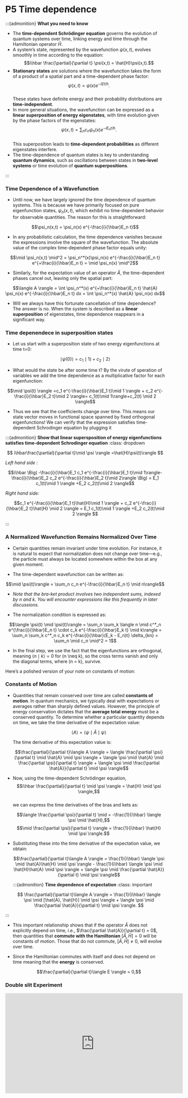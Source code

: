 # P5 Time dependence

:::{admonition} **What you need to know**

- The **time-dependent Schrödinger equation** governs the evolution of quantum systems over time, linking energy and time through the Hamiltonian operator $\hat{H}$.
- A system’s state, represented by the wavefunction $\psi(x,t)$, evolves smoothly in time according to the equation:  
  $$i\hbar \frac{\partial}{\partial t} \psi(x,t) = \hat{H}\psi(x,t).$$
- **Stationary states** are solutions where the wavefunction takes the form of a product of a spatial part and a time-dependent phase factor:  
  $$\psi(x,t) = \psi(x) e^{-i E t / \hbar}.$$  
  These states have definite energy and their probability distributions are **time-independent**.
- In more general situations, the wavefunction can be expressed as a **linear superposition of energy eigenstates**, with time evolution given by the phase factors of the eigenstates:  
  $$\psi(x,t) = \sum_n c_n \psi_n(x) e^{-i E_n t / \hbar}.$$  
  This superposition leads to **time-dependent probabilities** as different eigenstates interfere.
- The time-dependence of quantum states is key to understanding **quantum dynamics**, such as oscillations between states in **two-level systems** or time evolution of **quantum superpositions**.

:::



### Time Dependence of a Wavefunction

- Until now, we have largely ignored the time dependence of quantum systems. This is because we have primarily focused on pure eigenfunction states, $\psi_n(x,t)$, which exhibit no time-dependent behavior for observable quantities. The reason for this is straightforward:

$$\psi_n(x,t) = \psi_n(x) e^{-\frac{i}{\hbar}E_n t}$$

- In any probabilistic calculation, the time dependence vanishes because the expressions involve the square of the wavefunction. The absolute value of the complex time-dependent phase factor equals unity:

$$\mid \psi_n(x,t) \mid^2 = \psi_n^*(x)\psi_n(x) e^{-\frac{i}{\hbar}E_n t} e^{+\frac{i}{\hbar}E_n t} = \mid \psi_n(x) \mid^2$$

- Similarly, for the expectation value of an operator $\hat{A}$, the time-dependent phases cancel out, leaving only the spatial part:

$$\langle A \rangle = \int \psi_n^*(x) e^{+\frac{i}{\hbar}E_n t} \hat{A} \psi_n(x) e^{-\frac{i}{\hbar}E_n t} dx = \int \psi_n^*(x) \hat{A} \psi_n(x) dx$$

- Will we always have this fortunate cancellation of time dependence? The answer is no. When the system is described as a **linear superposition** of eigenstates, time dependence reappears in a significant way.



### Time depenendece in superposition states

- Let us start with a superposition state of two energy eigenfunctions  at time t=0:

$$\mid \psi(0) \rangle =c_1\mid 1 \rangle + c_2 \mid 2 \rangle$$

- What would the state be after some time t? By the virute of speration of variables we add the time dependence as a multiplicative factor for each eigenfunction:

$$\mid \psi(t) \rangle =c_1 e^{-\frac{i}{\hbar}E_1 t}\mid 1 \rangle + c_2 e^{-\frac{i}{\hbar}E_2 t}\mid 2 \rangle= c_1(t)\mid 1\rangle+c_2(t) \mid 2 \rangle$$

- Thus we see that the coefficients change over time. This means our state vector moves in functional space spanned by fixed orthogonal eigenfunctions! We can verify that the expression satisfies time-dependent Schrodinger equation by plugging it 

:::{admonition} **Show that linear supersposition of energy eigenfunctions satisfies time-dependent Schrodinger equation**
:class: dropdown

$$  i\hbar\frac{\partial}{\partial t}\mid \psi \rangle =\hat{H}\psi(t)\rangle $$

*Left hand side :*

$$i\hbar \Big( -\frac{i}{\hbar}E_1 c_1 e^{-\frac{i}{\hbar}E_1 t}\mid 1\rangle-\frac{i}{\hbar}E_2 c_2 e^{-\frac{i}{\hbar}E_2 t}\mid 2\rangle \Big) = E_1 c_1(t)\mid 1 \rangle +E_2 c_2(t)\mid 2 \rangle$$

*Right hand side:*

$$c_1 e^{-\frac{i}{\hbar}E_1 t}\hat{H}\mid 1 \rangle + c_2 e^{-\frac{i}{\hbar}E_2 t}\hat{H} \mid 2 \rangle = E_1 c_1(t)\mid 1 \rangle +E_2 c_2(t)\mid 2 \rangle $$

:::



### A Normalized Wavefunction Remains Normalized Over Time

- Certain quantities remain invariant under time evolution. For instance, it is natural to expect that normalization does not change over time—e.g., the particle must always be located somewhere within the box at any given moment.

- The time-dependent wavefunction can be written as:

$$\mid \psi(t)\rangle = \sum_n c_n e^{-\frac{i}{\hbar}E_n t} \mid n\rangle$$

- *Note that the bra-ket product involves two independent sums, indexed by $n$ and $k$. You will encounter expressions like this frequently in later discussions.*

- The normalization condition is expressed as:

$$\langle \psi(t) \mid \psi(t)\rangle = \sum_n \sum_k \langle n \mid c^*_n e^{\frac{i}{\hbar}E_n t} \cdot c_k e^{-\frac{i}{\hbar}E_k t} \mid k\rangle = \sum_n \sum_k c^*_n c_k e^{-\frac{i}{\hbar}(E_k - E_n)t} \delta_{kn} = \sum_n \mid c_n \mid^2 = 1$$

- In the final step, we use the fact that the eigenfunctions are orthogonal, meaning $\langle n \mid k \rangle = 0$ for \(n \neq k\), so the cross terms vanish and only the diagonal terms, where \(n = k\), survive.

 
Here’s a polished version of your note on constants of motion:

### Constants of Motion

- Quantities that remain conserved over time are called **constants of motion**. In quantum mechanics, we typically deal with expectations or averages rather than sharply defined values. However, the principle of energy conservation dictates that the **average total energy** must be a conserved quantity. To determine whether a particular quantity depends on time, we take the time derivative of the expectation value:

  $$\langle A \rangle = \langle \psi \mid \hat{A} \mid \psi \rangle$$

  The time derivative of this expectation value is:

  $$\frac{\partial}{\partial t}\langle A \rangle = \langle \frac{\partial \psi}{\partial t} \mid \hat{A} \mid \psi \rangle + \langle \psi \mid \hat{A} \mid \frac{\partial \psi}{\partial t} \rangle + \langle \psi \mid \frac{\partial \hat{A}}{\partial t} \mid \psi \rangle$$

- Now, using the time-dependent Schrödinger equation,  
  $$i\hbar \frac{\partial}{\partial t} \mid \psi \rangle = \hat{H} \mid \psi \rangle,$$  
  we can express the time derivatives of the bras and kets as:

  $$\langle \frac{\partial \psi}{\partial t} \mid = -\frac{1}{i\hbar} \langle \psi \mid \hat{H},$$
  $$\mid \frac{\partial \psi}{\partial t} \rangle = \frac{1}{i\hbar} \hat{H} \mid \psi \rangle.$$

- Substituting these into the time derivative of the expectation value, we obtain:

  $$\frac{\partial}{\partial t}\langle A \rangle = \frac{1}{i\hbar} \langle \psi \mid \hat{A}\hat{H} \mid \psi \rangle - \frac{1}{i\hbar} \langle \psi \mid \hat{H}\hat{A} \mid \psi \rangle + \langle \psi \mid \frac{\partial \hat{A}}{\partial t} \mid \psi \rangle$$
  
  :::{admonition} **Time dependence of expectation**
  :class: important

  $$
  \frac{\partial}{\partial t}\langle A \rangle = \frac{1}{i\hbar} \langle \psi \mid [\hat{A}, \hat{H}] \mid \psi \rangle + \langle \psi \mid \frac{\partial \hat{A}}{\partial t} \mid \psi \rangle.
  $$

:::

- This important relationship shows that if the operator $\hat{A}$ does not explicitly depend on time, i.e., $\frac{\partial \hat{A}}{\partial t} = 0$, then quantities that **commute with the Hamiltonian** $[\hat{A}, \hat{H}] = 0$ will be constants of motion. Those that do not commute, $[\hat{A}, \hat{H}] \neq 0$, will evolve over time.

- Since the Hamiltonian commutes with itself and does not depend on time  meaning that the **energy** is conserved. 

  $$\frac{\partial}{\partial t}\langle E \rangle = 0,$$  
 


### Double slit Experiment

<html>
<iframe width="560" height="315" src="https://www.youtube.com/embed/Xmq_FJd1oUQ" frameborder="0" allowfullscreen>
</iframe>
</html>